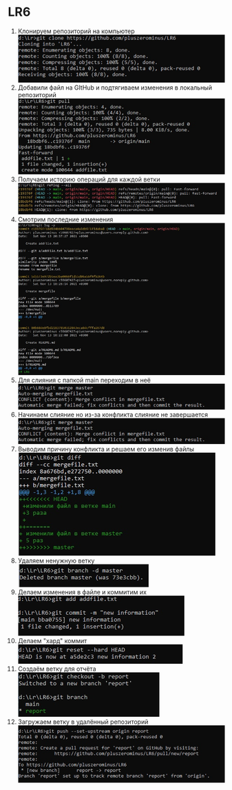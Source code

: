 # LR6
1. Клонируем репозиторий на компьютер ![Клонируем репозиторий на компьютер](https://github.com/pluszerominus/LR6/blob/report/Screen/1.jpg)
2. Добавили файл на GItHub и подтягиваем изменения в локальный репозиторий  ![Добавили файл .txt](https://github.com/pluszerominus/LR6/blob/report/Screen/2.jpg) 
3. Получаем историю операций для каждой ветки ![история операций для каждой ветки](https://github.com/pluszerominus/LR6/blob/report/Screen/3.jpg)
4. Смотрим последние изменения ![Последние изменения](https://github.com/pluszerominus/LR6/blob/report/Screen/4.jpg)
5. Для слияния с папкой main переходим в неё ![](https://github.com/pluszerominus/LR6/blob/report/Screen/6.1.jpg)
6. Начинаем слияние но из-за конфликта слияние не завершается ![](https://github.com/pluszerominus/LR6/blob/report/Screen/6.1.jpg)
7. Выводим причину конфликта и решаем его изменив файлы![](https://github.com/pluszerominus/LR6/blob/report/Screen/7.jpg)
8. Удаляем ненужную ветку ![](https://github.com/pluszerominus/LR6/blob/report/Screen/9.jpg)
9. Делаем изменения в файле и коммитим их ![](https://github.com/pluszerominus/LR6/blob/report/Screen/10.jpg) 
10. Делаем "хард" коммит ![](https://github.com/pluszerominus/LR6/blob/report/Screen/11.jpg)
11. Создаём ветку для отчёта ![](https://github.com/pluszerominus/LR6/blob/report/Screen/12.jpg)
12. Загружаем ветку в удалённый репозиторий ![](https://github.com/pluszerominus/LR6/blob/report/Screen/13.jpg)
